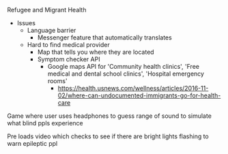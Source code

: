 Refugee and Migrant Health
- Issues
  - Language barrier
    - Messenger feature that automatically translates
  - Hard to find medical provider
    - Map that tells you where they are located
    - Symptom checker API
      - Google maps API for 'Community health clinics', 'Free medical and dental school clinics', 'Hospital emergency rooms'
        - https://health.usnews.com/wellness/articles/2016-11-02/where-can-undocumented-immigrants-go-for-health-care

Game where user uses headphones to guess range of sound to simulate what blind ppls experience

Pre loads video which checks to see if there are bright lights flashing to warn epileptic ppl

